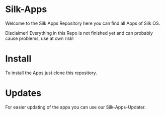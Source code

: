 # Silk-Apps
Welcome to the Silk Apps Repository here you can find all Apps of Silk OS.

Disclaimer! Everything in this Repo is not finished yet and can probably cause problems, use at own risk!

# Install
To install the Apps just clone this repository.

# Updates
For easier updating of the apps you can use our Silk-Apps-Updater.
